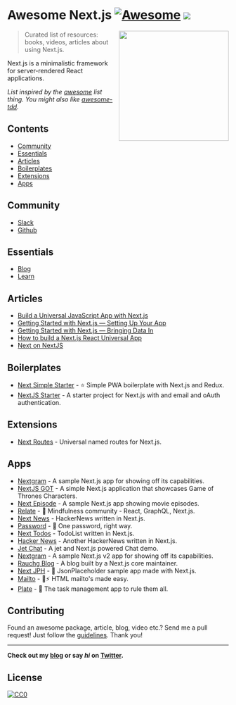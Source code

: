 # Awesome Next.js [![Awesome](https://cdn.rawgit.com/sindresorhus/awesome/d7305f38d29fed78fa85652e3a63e154dd8e8829/media/badge.svg)](https://github.com/sindresorhus/awesome) ![](https://img.shields.io/badge/unicodeveloper-approved-brightgreen.svg)

[<img src="https://rawgit.com/ooade/awesome-nextjs/master/nextjs-logo.svg" align="right" width="250">](https://github.com/zeit/next.js)

> Curated list of resources: books, videos, articles about using Next.js.

Next.js is a minimalistic framework for server-rendered React applications.

*List inspired by the [awesome](https://github.com/sindresorhus/awesome) list thing. You might also like [awesome-tdd](https://github.com/unicodeveloper/awesome-tdd).*

## Contents
- [Community](#community)
- [Essentials](#essentials)
- [Articles](#articles)
- [Boilerplates](#boilerplates)
- [Extensions](#extensions)
- [Apps](#apps)

## Community
* [Slack](https://zeit.chat)
* [Github](https://github.com/zeit/next.js)

## Essentials
* [Blog](https://zeit.co/blog/next)
* [Learn](https://learnnextjs.com/)

## Articles
 * [Build a Universal JavaScript App with Next.js](https://auth0.com/blog/building-universal-apps-with-nextjs)
 * [Getting Started with Next.js — Setting Up Your App](https://labs.redantler.com/getting-started-with-next-js-article-one-a1d9780ea9e0#.863nl4wnq)
 * [Getting Started with Next.js — Bringing Data In](https://labs.redantler.com/getting-started-with-next-js-bringing-data-in-bf40558698e2#.twjv5xk5w)
 * [How to build a Next.js React Universal App](https://medium.com/cosmicjs/how-to-build-a-next-js-react-universal-app-e610a0bc2124#.b8ayt9f39)
 * [Next on NextJS](https://jsmantra.com/next-on-next-js-1a134505f346#.sf2f64u4r)

## Boilerplates
* [Next Simple Starter](https://github.com/ooade/NextSimpleStarter) - :star: Simple PWA boilerplate with Next.js and Redux.
* [NextJS Starter](https://github.com/iaincollins/nextjs-starter) - A starter project for Next.js with and email and oAuth authentication.

## Extensions
* [Next Routes](https://github.com/fridays/next-routes) - Universal named routes for Next.js.

## Apps
* [Nextgram](https://github.com/zeit/nextgram) - A sample Next.js app for showing off its capabilities.
* [NextJS GOT](https://github.com/auth0-blog/nextjs-got) - A simple Next.js application that showcases Game of Thrones Characters.
* [Next Episode](https://github.com/timneutkens/next-episode) - A sample Next.js app showing movie episodes.
* [Relate](https://github.com/RelateNow/relate) - :construction: Mindfulness community - React, GraphQL, Next.js.
* [Next News](https://github.com/now-examples/next-news) - HackerNews written in Next.js.
* [Password](https://github.com/dotcypress/password) - :closed_lock_with_key: One password, right way.
* [Next Todos](https://github.com/lipp/next-todos) - TodoList written in Next.js.
* [Hacker News](https://github.com/lipp/hackernews) - Another HackerNews written in Next.js.
* [Jet Chat](https://github.com/lipp/jet-chat) - A jet and Next.js powered Chat demo.
* [Nextgram](https://github.com/arunoda/nextgram) - A sample Next.js v2 app for showing off its capabilities.
* [Rauchg Blog](https://github.com/rauchg/blog) - A blog built by a Next.js core maintainer.
* [Next JPH](https://github.com/renatorib/next-jph) - :memo: JsonPlaceholder sample app made with Next.js.
* [Mailto](https://github.com/dawsbot/mailto) - :love_letter::zap: HTML mailto's made easy.
* [Plate](https://github.com/knipferrc/plate) - :curry: The task management app to rule them all.

## Contributing
Found an awesome package, article, blog, video etc.? Send me a pull request! Just follow the [guidelines](/CONTRIBUTING.md). Thank you!

---
**Check out my [blog](https://goodheads.io) or say *hi* on [Twitter](https://twitter.com/unicodeveloper).**

## License
[![CC0](http://mirrors.creativecommons.org/presskit/buttons/88x31/svg/cc-zero.svg)](http://creativecommons.org/publicdomain/zero/1.0/)

